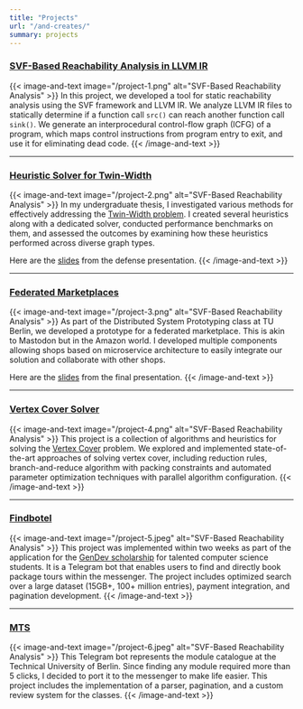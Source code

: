 ```yaml
---
title: "Projects"
url: "/and-creates/"
summary: projects
---
```


### [SVF-Based Reachability Analysis in LLVM IR](https://github.com/kshpdr/reachability-analysis)

{{< image-and-text image="/project-1.png" alt="SVF-Based Reachability Analysis" >}}
In this project, we developed a tool for static reachability analysis using the SVF framework and LLVM IR. We analyze LLVM IR files to statically determine if a function call `src()` can reach another function call `sink()`. We generate an interprocedural control-flow graph (ICFG) of a program, which maps control instructions from program entry to exit, and use it for eliminating dead code.
{{< /image-and-text >}}

---

### [Heuristic Solver for Twin-Width](https://github.com/kshpdr/twin-width-heuristics)

{{< image-and-text image="/project-2.png" alt="SVF-Based Reachability Analysis" >}}
In my undergraduate thesis, I investigated various methods for effectively addressing the [Twin-Width problem](https://en.wikipedia.org/wiki/Twin-width). I created several heuristics along with a dedicated solver, conducted performance benchmarks on them, and assessed the outcomes by examining how these heuristics performed across diverse graph types.

Here are the [slides](https://koshelev.works/thesis-slides.pdf) from the defense presentation.
{{< /image-and-text >}}

---

### [Federated Marketplaces](https://github.com/orgs/ADSP-Project/repositories)

{{< image-and-text image="/project-3.png" alt="SVF-Based Reachability Analysis" >}}
As part of the Distributed System Prototyping class at TU Berlin, we developed a prototype for a federated marketplace. This is akin to Mastodon but in the Amazon world. I developed multiple components allowing shops based on microservice architecture to easily integrate our solution and collaborate with other shops. 

Here are the [slides](https://koshelev.works/federated-marketplace-slides.pdf) from the final presentation.
{{< /image-and-text >}}

---

### [Vertex Cover Solver](https://github.com/kshpdr/vertex-cover-solver)

{{< image-and-text image="/project-4.png" alt="SVF-Based Reachability Analysis" >}}
This project is a collection of algorithms and heuristics for solving the [Vertex Cover](https://en.wikipedia.org/wiki/Vertex_cover) problem. We explored and implemented state-of-the-art approaches of solving vertex cover, including reduction rules, branch-and-reduce algorithm with packing constraints and automated parameter optimization techniques with parallel algorithm configuration.
{{< /image-and-text >}}

--- 

### [Findbotel](https://github.com/kshpdr/findbotel)

{{< image-and-text image="/project-5.jpeg" alt="SVF-Based Reachability Analysis" >}}
This project was implemented within two weeks as part of the application for the [GenDev scholarship](https://www.talents.check24.de/en/gendev) for talented computer science students. It is a Telegram bot that enables users to find and directly book package tours within the messenger. The project includes optimized search over a large dataset (15GB+, 100+ million entries), payment integration, and pagination development.
{{< /image-and-text >}}

---

### [MTS](https://github.com/kshpdr/mts)

{{< image-and-text image="/project-6.jpeg" alt="SVF-Based Reachability Analysis" >}}
This Telegram bot represents the module catalogue at the Technical University of Berlin. Since finding any module required more than 5 clicks, I decided to port it to the messenger to make life easier. This project includes the implementation of a parser, pagination, and a custom review system for the classes.
{{< /image-and-text >}}